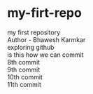 # my-firt-repo
my first repository
<br>
Author - Bhawesh Karmkar
<br>
exploring github
<br>
is this how we can commit
<br>
8th commit
<br>
9th commit
<br>
10th commit
<br>
11th commit
